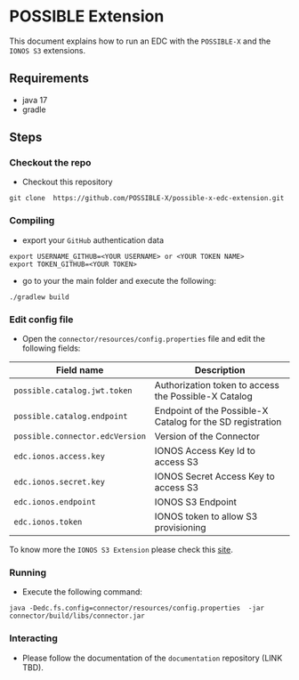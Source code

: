 # POSSIBLE Extension

This document explains how to run an EDC with the `POSSIBLE-X` and the `IONOS S3` extensions.

## Requirements

- java 17
- gradle

## Steps
### Checkout the repo

- Checkout this repository
```
git clone  https://github.com/POSSIBLE-X/possible-x-edc-extension.git
```

### Compiling

- export your `GitHub` authentication data
```
export USERNAME_GITHUB=<YOUR USERNAME> or <YOUR TOKEN NAME>
export TOKEN_GITHUB=<YOUR TOKEN>
```
- go to your the main folder and execute the following:
```
./gradlew build
```

### Edit config file

- Open the `connector/resources/config.properties` file and edit the following fields:  

| Field name                      | Description                                                |
|---------------------------------|------------------------------------------------------------|
| `possible.catalog.jwt.token`    | Authorization token to access the Possible-X Catalog       |
| `possible.catalog.endpoint`     | Endpoint of the Possible-X Catalog for the SD registration |
| `possible.connector.edcVersion` | Version of the Connector                                   |
| `edc.ionos.access.key`          | IONOS Access Key Id to access S3                           |
| `edc.ionos.secret.key`          | IONOS Secret Access Key to access S3                       |
| `edc.ionos.endpoint`            | IONOS S3 Endpoint                                          |
| `edc.ionos.token`               | IONOS token to allow S3 provisioning                       |

To know more the `IONOS S3 Extension` please check this [site](https://github.com/ionos-cloud/edc-ionos-s3).


### Running

- Execute the following command:
```
java -Dedc.fs.config=connector/resources/config.properties  -jar connector/build/libs/connector.jar
```  

### Interacting

- Please follow the documentation of the `documentation` repository (LINK TBD).

